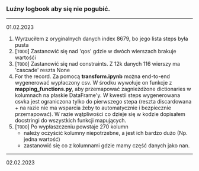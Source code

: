 ### Luźny logbook aby się nie pogubić.
***
01.02.2023
1. Wyrzuciłem z oryginalnych danych index 8679, bo jego lista steps była pusta
2. [`TODO`] Zastanowić się nad 'qos' gdzie w dwóch wierszach brakuje wartośći
3. [`TODO`] Zastanowić się nad constraints. Z 12k danych 116 wierszy ma 'cascade' reszta None
4. For the record. Za pomocą **transform.ipynb** można end-to-end wygenerować wypłaczony csv. W środku wywołuje on funkcje z **mapping_functions.py**, aby przemapować zagnieżdżone dictionaries w kolumnach na płaskie DataFrame'y. W kwestii steps wygenerowana csvka jest ograniczona tylko do pierwszego stepa (reszta discardowana + na razie nie ma wsparcia żeby to automatycznie i bezpiecznie przemapować). W razie wątpliwości co dzieje się w kodzie dopisałem docstringi do wszystkich funkcji mapujących.
5. [`TODO`] Po wypłaszczeniu powstaje 270 kolumn 
    - należy oczyścić kolumny niepotrzebne, a jest ich bardzo dużo (Np. jedna wartość) 
    - zastanowić się co z kolumnami gdzie mamy część danych jako nan.
***
02.02.2023
